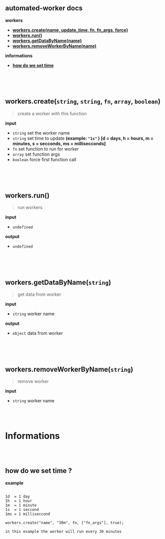 ## automated-worker docs

**workers**
+ **[workers.create(name, update_time, fn, fn_args, force)](#workerscreatestring-string-fn-array-boolean)**
+ **[workers.run()](#workersrun)**
+ **[workers.getDataByName(name)](#workersgetdatabynamestring)**
+ **[workers.removeWorkerByName(name)](#workersremoveworkerbynamestring)**

**informations**
+ **[how do we set time](#how-do-we-set-time-)**


<br>
<br>
<br>


## workers.create(`string`, `string`, `fn`, `array`, `boolean`)
> create a worker with this function

**input**
+ `string`  set the worker name
+ `string`  set time to update **(example: `"1s"` )** __[d = days, h = hours, m = minutes, s = secconds, ms = millisecconds]__
+ `fn`      set function to run for worker
+ `array`   set function args
+ `boolean` force first function call


<br>
<br>
<br>


## workers.run()
> run workers

**input**
+ `undefined`

**output**
+ `undefined`


<br>
<br>
<br>


## workers.getDataByName(`string`)
> get data from worker

**input**
+ `string`  worker name

**output**
+ `object`  data from worker


<br>
<br>
<br>


## workers.removeWorkerByName(`string`)
> remove worker

**input**
+ `string`  worker name


<br>
<br>

# Informations

<br>
<br>


## how do we set time ?

**example**

```

1d  = 1 day
1h  = 1 hour
1m  = 1 minute
1s  = 1 seccond
1ms = 1 milliseccond

workers.create("name", "30m", fn, ["fn_args"], true);

in this example the worker will run every 30 minutes

```